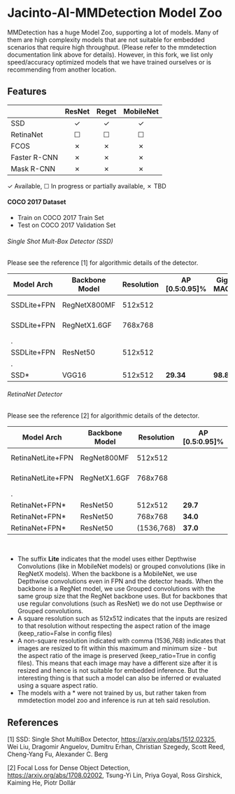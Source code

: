 # Jacinto-AI-MMDetection Model Zoo

MMDetection has a huge Model Zoo, supporting a lot of models. Many of them are high complexity models that are not suitable for embedded scenarios that require high throughput. (Please refer to the mmdetection documentation link above for details). However, in this fork, we list only speed/accuracy optimized models that we have trained ourselves or is recommending from another location.

## Features

|                    | ResNet   | Reget    | MobileNet|
|--------------------|:--------:|:--------:|:--------:|
| SSD                | ✓        | ✓        | ✓        |
| RetinaNet          | ☐        | ☐        | ☐        |
| FCOS               | ✗        | ✗        | ✗        |
| Faster R-CNN       | ✗        | ✗        | ✗        |
| Mask R-CNN         | ✗        | ✗        | ✗        |

✓ Available, ☐ In progress or partially available, ✗ TBD


#### COCO 2017 Dataset
- Train on COCO 2017 Train Set
- Test on COCO 2017 Validation Set

###### Single Shot Mult-Box Detector (SSD) 
Please see the reference [1] for algorithmic details of the detector.

|Model Arch       |Backbone Model|Resolution|AP [0.5:0.95]%|Giga MACS|Model Config File                |Download |
|----------       |--------------|----------|--------------|---------|---------------------------------|---------|
|SSDLite+FPN      |RegNetX800MF  |512x512   |              |         |ssd-lite_regnet_fpn.py           |         |
|SSDLite+FPN      |RegNetX1.6GF  |768x768   |              |         |ssd-lite_regnet_fpn.py           |         |
|.
|SSDLite+FPN      |ResNet50      |512x512   |              |         |ssd_resnet_fpn.py                |         |
|.
|SSD*             |VGG16         |512x512   |**29.34**     |**98.81**|                                 |[link](https://github.com/open-mmlab/mmdetection/tree/master/configs/ssd) |


###### RetinaNet Detector
Please see the reference [2] for algorithmic details of the detector.

|Model Arch       |Backbone Model|Resolution |AP [0.5:0.95]%|Giga MACS |Model Config File                |Download |
|----------       |--------------|-----------|--------------|----------|---------------------------------|---------|
|RetinaNetLite+FPN|RegNet800MF   |512x512    |              |**6.04**  |retinanet-lite_regnet_fpn_bgr.py |         |
|RetinaNetLite+FPN|RegNetX1.6GF  |768x768    |              |          |retinanet-lite_regnet_fpn.py     |         |
|.
|RetinaNet+FPN*   |ResNet50      |512x512    |**29.7**      |**68.88** |                                 |[link](https://github.com/open-mmlab/mmdetection/tree/master/configs/retinanet) |
|RetinaNet+FPN*   |ResNet50      |768x768    |**34.0**      |**137.75**|                                 |[link](https://github.com/open-mmlab/mmdetection/tree/master/configs/retinanet) |
|RetinaNet+FPN*   |ResNet50      |(1536,768) |**37.0**      |**275.5** |                                 |[link](https://github.com/open-mmlab/mmdetection/tree/master/configs/retinanet) |
<br>

- The suffix **Lite** indicates that the model uses either Depthwise Convolutions (like in MobileNet models) or grouped convolutions (like in RegNetX models). When the backbone is a MobileNet, we use Depthwise convolutions even in FPN and the detector heads. When the backbone is a RegNet model, we use Grouped convolutions with the same group size that the RegNet backbone uses. But for backbones that use regular convolutions (such as ResNet) we do not use Depthwise or Grouped convolutions.
- A square resolution such as 512x512 indicates that the inputs are resized to that resolution without respecting the aspect ration of the image (keep_ratio=False in config files)<br>
- A non-square resolution indicated with comma (1536,768) indicates that images are resized to fit within this maximum and minimum size - but the aspect ratio of the image is preserved (keep_ratio=True in config files). This means that each image may have a different size after it is resized and hence is not suitable for embedded inference. But the interesting thing is that such a model can also be inferred or evaluated using a square aspect ratio.<br>
- The models with a \* were not trained by us, but rather taken from mmdetection model zoo and inference is run at teh said resolution.<br>


## References

[1] SSD: Single Shot MultiBox Detector, https://arxiv.org/abs/1512.02325, Wei Liu, Dragomir Anguelov, Dumitru Erhan, Christian Szegedy, Scott Reed, Cheng-Yang Fu, Alexander C. Berg

[2] Focal Loss for Dense Object Detection, https://arxiv.org/abs/1708.02002, Tsung-Yi Lin, Priya Goyal, Ross Girshick, Kaiming He, Piotr Dollár